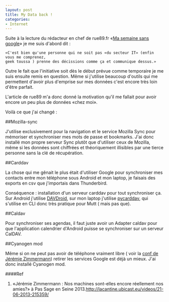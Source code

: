 ```yaml
---
layout: post
title: My Data back !
categories:
- Internet
---
```


Suite à la lecture du rédacteur en chef de rue89.fr «[Ma semaine sans google](http://www.rue89.com/2013/10/11/semaine-sans-google-13-mail-sans-gmail-ca-paye-246434)» je me suis d'abord dit :

    «C'est bien qu'une personne qui ne soit pas «du secteur IT» (enfin vous me comprenez,
    geek toussa ) prenne des décissions comme ça et communique dessus.»

Outre le fait que l'initiative soit dès le début prévue comme temporaire je me suis ensuite remis en question. Même si j'utilise beaucoup d'outils qui me permettent d'avoir plus d'emprise sur mes données c'est encore très loin d'être parfait.

L'article de rue89 m'a donc donné la motivation qu'il me fallait pour avoir encore un peu plus de données «chez moi».

Voilà ce que j'ai changé :

##Mozilla-sync

J'utilise exclusivement pour la navigation et le service Mozilla Sync pour mémoriser et synchroniser mes mots de passe et bookmarks. J'ai donc installé mon propre serveur Sync plutôt que d'utiliser ceux de Mozilla, même si les données sont chiffrées et théoriquement illisibles par une tierce personne sans la clé de récupération.

##Carddav

La chose qui me gênait le plus était d'utiliser Google pour synchroniser mes contacts entre mon téléphone sous Android et mon laptop, je faisais des exports en csv que j'importais dans Thunderbird.

Conséquence : installation d'un serveur carddav pour tout synchroniser ça.
Sur Android j'utilise [DAVDroid](http://davdroid.bitfire.at/what-is-davdroid), sur mon laptop j'utilise [pycarddav](https://github.com/geier/pycarddav/), qui s'utilise en CLI donc très pratique pour Mutt ( mais pas que).

##Caldav

Pour synchroniser ses agendas, il faut juste avoir un Adapter caldav pour que l'application calendrier d'Android puisse se synchroniser sur un serveur CalDAV.

##Cyanogen mod

Même si on ne peut pas avoir de téléphone vraiment libre ( voir la [conf de Jérémie Zimmermann](#link1)) retirer les services Google est déjà un mieux. J'ai donc installé Cyanogen mod.

####Ref
<ol>
<li id=link1>«Jérémie Zimmermann : Nos machines sont-elles encore réellement nos amies?» à Pas Sage en Seine 2013.<a href="http://lacantine.ubicast.eu/videos/21-06-2013-215359/">http://lacantine.ubicast.eu/videos/21-06-2013-215359/</a></li>
</ol>
